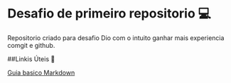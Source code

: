# Desafio de primeiro repositorio 💻
Repositorio criado para desafio Dio com o intuito ganhar mais experiencia comgit e github.

##Linkis Úteis 🔗

[Guia basico Markdown](https://www.markdownguide.org/basic-syntax/)
